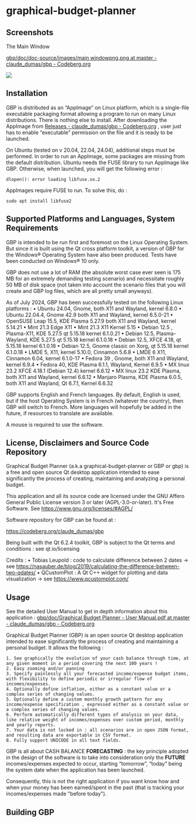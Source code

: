 # graphical-budget-planner

## Screenshots

The Main Window



[gbp/doc/doc-source/images/main windowpng.png at master - claude_dumas/gbp - Codeberg.org](https://codeberg.org/claude_dumas/gbp/src/branch/master/doc/doc-source/images/main%20windowpng.png)

![](https://codeberg.org/claude_dumas/gbp/src/commit/5c82c02dca105fd3980d326940fbb80b01fe3d62/doc/doc-source/images/main%20windowpng.png)



## Installation

GBP is distributed as an “AppImage” on Linux platform, which is a single-file executable packaging format allowing a program to run on many Linux distributions. There is nothing else to install. After downloading the AppImage from  [Releases - claude_dumas/gbp - Codeberg.org](https://codeberg.org/claude_dumas/gbp/releases) ,  user just has to enable “executable” permission on the file and it is ready to be launched. 

On Ubuntu (tested on v 20.04, 22.04, 24.04), additional steps must be performed. In order to run an AppImage, some packages are missing from the default distribution. Ubuntu needs the FUSE library to run AppImage like GBP. Otherwise, when launched, you will get the following error : 

`dlopen(): error loading libfuse.so.2`

AppImages require FUSE to run. To solve this, do : 

`sudo apt install libfuse2`



## Supported Platforms and Languages, System Requirements

GBP is intended to be run first and foremost on the Linux Operating System. But since it is built using the Qt cross platform toolkit, a version of GBP for the Windows® Operating System have also been produced. Tests have been conducted on Windows® 10 only.

GBP does not use a lot of RAM (the absolute worst case ever seen is 175 MB for an extremely demanding testing scenario) and necessitate roughly 50 MB of disk space (not taken into account the scenario files that you will create and GBP log files, which are all pretty small anyways).

As of July 2024, GBP has been successfully tested on the following Linux platforms : 
    • Ubuntu 24.04, Gnome, both X11 and Wayland, kernel 6.8.0
    • Ubuntu 22.04.4, Gnome 42.9 both X11 and Wayland, kernel 6.5.0-21
    • OpenSUSE Leap 15.5, KDE Plasma 5.27.9 both X11 and Wayland, kernel 5.14.21
    • Mint 21.3 Edge X11
    • Mint 21.3 X11 Kernel 5.15
    • Debian 12.5 , Plasma-X11, KDE 5.27.5  qt 5.15.18 kernel 6.1.0.21
    • Debian 12.5, Plasma-Wayland, KDE 5.27.5  qt 5.15.18 kernel 6.1.0.18
    • Debian 12.5, XFCE 4.18,  qt 5.15.18 kernel 6.1.0.18
    • Debian 12.5, Gnome classic on Xorg, qt 5.15.18 kernel 6.1.0.18
    • LMDE 5, X11, kernel 5.10.0, Cinnamon 5.6.8
    • LMDE 6 X11, Cinnamon 6.04, kernel 6.1.0-17
    • Fedora 39 , Gnome, both X11 and Wayland, kernel 6.9.4
    • Fedora 40, KDE Plasma 6.1.1, Wayland, Kernel 6.9.5
    • MX linux 23.2  XFCE 4.18.1 (Debian 12.4)  kernel 6.6.12
    • MX linux 23.2  KDE Plasma, both X11 and Wayland, kernel 6.6.12
    • Manjaro Plasma, KDE Plasma 6.0.5, both X11 and Wayland, Qt 6.7.1, Kernel 6.6.32

GBP supports English and French languages. By default, English is used, but if the host Operating System is in French (whatever the country), then GBP will switch to French. More languages will hopefully be added in the future, if resources to translate are available.

A mouse is required to use the software.

## License, Disclaimers and Source Code Repository

Graphical Budget Planner (a.k.a graphical-budget-planner or GBP or gbp) is a free and open source Qt  desktop application intended to ease significantly the process of creating, maintaining and analyzing a personal budget. 

This application and all its source code are licensed under the GNU Affero General Public License version 3 or later (AGPL-3.0-or-later). It's Free Software. See https://www.gnu.org/licenses/#AGPL/

Software repository for GBP can be found at : 

https://codeberg.org/claude_dumas/gbp

Being built with the Qt 6.2.4 toolkit, GBP is subject to the Qt terms and conditions : see qt.io/licensing

Credits : 
    • Tobias Leupold : code to calculate difference between 2 dates -> see https://nasauber.de/blog/2019/calculating-the-difference-between-two-qdates/
    • QCustomPlot : A Qt C++ widget for plotting and data visualization -> see https://www.qcustomplot.com/

## Usage

See the detailed User Manual to get in depth information about this application : [gbp/doc/Graphical Budget Planner - User Manual.pdf at master - claude_dumas/gbp - Codeberg.org](https://codeberg.org/claude_dumas/gbp/src/branch/master/doc/Graphical%20Budget%20Planner%20-%20User%20Manual.pdf)

Graphical Budget Planner (GBP) is an open source Qt desktop application intended to ease significantly the process of creating and maintaining a personal budget. It allows the following :

    1. See graphically the evolution of your cash balance through time, at any given moment in a period covering the next 100 years !
    2. Easy zooming and/or panning
    3. Specify painlessly all your forecasted income/expense budget items, with flexibility to define periodic or irregular flow of incomes/expenses.
    4. Optionally define inflation, either as a constant value or a complex series of changing values.
    5. Optionally define a custom monthly growth pattern for any income/expense specification , expressed either as a constant value or a complex series of changing values.
    6. Perform automatically different types of analysis on your data, like relative weight of incomes/expenses over custom period, monthly and yearly reports.
    7. Your data is not locked in : all scenarios are in open JSON format, and resulting data are exportable in CSV format.
    8. Fully support UNICODE in all text fields.

GBP is all about CASH BALANCE **FORECASTING** : the key principle adopted in the design of the software is to take into consideration only the **FUTURE** incomes/expenses expected to occur, starting “tomorrow”, “today” being the system date when the application has been launched. 

Consequently, this is not the right application if you want know how and when your money has been earned/spent in the past (that is tracking your incomes/expenses made "before today"). 

## Building GBP